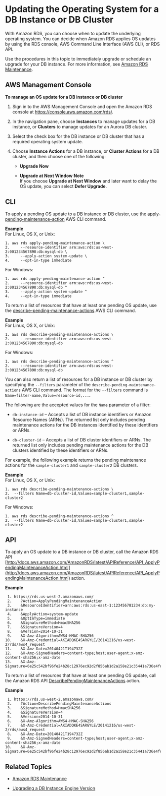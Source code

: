 # Updating the Operating System for a DB Instance or DB Cluster<a name="USER_UpgradeDBInstance.OSUpgrades"></a>

With Amazon RDS, you can choose when to update the underlying operating system\. You can decide when Amazon RDS applies OS updates by using the RDS console, AWS Command Line Interface \(AWS CLI\), or RDS API\. 

Use the procedures in this topic to immediately upgrade or schedule an upgrade for your DB instance\. For more information, see [Amazon RDS Maintenance](USER_UpgradeDBInstance.Maintenance.md)\. 

## AWS Management Console<a name="USER_UpgradeDBInstance.OSUpgrades.Console"></a>

**To manage an OS update for a DB instance or DB cluster**

1. Sign in to the AWS Management Console and open the Amazon RDS console at [https://console\.aws\.amazon\.com/rds/](https://console.aws.amazon.com/rds/)\.

1. In the navigation pane, choose **Instances** to manage updates for a DB instance, or **Clusters** to manage updates for an Aurora DB cluster\. 

1. Select the check box for the DB instance or DB cluster that has a required operating system update\. 

1. Choose **Instance Actions** for a DB instance, or **Cluster Actions** for a DB cluster, and then choose one of the following:

   + **Upgrade Now**

   + **Upgrade at Next Window**
**Note**  
If you choose **Upgrade at Next Window** and later want to delay the OS update, you can select **Defer Upgrade**\.

## CLI<a name="USER_UpgradeDBInstance.OSUpgrades.CLI"></a>

To apply a pending OS update to a DB instance or DB cluster, use the [apply\-pending\-maintenance\-action](http://docs.aws.amazon.com/cli/latest/reference/rds/apply-pending-maintenance-action.html) AWS CLI command\.

**Example**  
For Linux, OS X, or Unix:  

```
1. aws rds apply-pending-maintenance-action \
2.     --resource-identifier arn:aws:rds:us-west-2:001234567890:db:mysql-db \
3.     --apply-action system-update \
4.     --opt-in-type immediate
```
For Windows:  

```
1. aws rds apply-pending-maintenance-action ^
2.     --resource-identifier arn:aws:rds:us-west-2:001234567890:db:mysql-db ^
3.     --apply-action system-update ^
4.     --opt-in-type immediate
```

To return a list of resources that have at least one pending OS update, use the [describe\-pending\-maintenance\-actions](http://docs.aws.amazon.com/cli/latest/reference/rds/describe-pending-maintenance-actions.html) AWS CLI command\.

**Example**  
For Linux, OS X, or Unix:  

```
1. aws rds describe-pending-maintenance-actions \
2.     --resource-identifier arn:aws:rds:us-west-2:001234567890:db:mysql-db
```
For Windows:  

```
1. aws rds describe-pending-maintenance-actions ^
2.     --resource-identifier arn:aws:rds:us-west-2:001234567890:db:mysql-db
```

You can also return a list of resources for a DB instance or DB cluster by specifying the `--filters` parameter of the `describe-pending-maintenance-actions` AWS CLI command\. The format for the `--filters` command is `Name=filter-name,Value=resource-id,...`\.

The following are the accepted values for the `Name` parameter of a filter:

+ `db-instance-id` – Accepts a list of DB instance identifiers or Amazon Resource Names \(ARNs\)\. The returned list only includes pending maintenance actions for the DB instances identified by these identifiers or ARNs\.

+ `db-cluster-id` – Accepts a list of DB cluster identifiers or ARNs\. The returned list only includes pending maintenance actions for the DB clusters identified by these identifiers or ARNs\.

For example, the following example returns the pending maintenance actions for the `sample-cluster1` and `sample-cluster2` DB clusters\.

**Example**  
For Linux, OS X, or Unix:  

```
1. aws rds describe-pending-maintenance-actions \
2. 	--filters Name=db-cluster-id,Values=sample-cluster1,sample-cluster2
```
For Windows:  

```
1. aws rds describe-pending-maintenance-actions ^
2. 	--filters Name=db-cluster-id,Values=sample-cluster1,sample-cluster2
```

## API<a name="USER_UpgradeDBInstance.OSUpgrades.API"></a>

To apply an OS update to a DB instance or DB cluster, call the Amazon RDS API [http://docs.aws.amazon.com/AmazonRDS/latest/APIReference/API_ApplyPendingMaintenanceAction.html](http://docs.aws.amazon.com/AmazonRDS/latest/APIReference/API_ApplyPendingMaintenanceAction.html) action\.

**Example**  

```
 1. https://rds.us-west-2.amazonaws.com/
 2.    ?Action=ApplyPendingMaintenanceAction
 3.    &ResourceIdentifier=arn:aws:rds:us-east-1:123456781234:db:my-instance
 4.    &ApplyAction=system-update
 5.    &OptInType=immediate
 6.    &SignatureMethod=HmacSHA256
 7.    &SignatureVersion=4
 8.    &Version=2014-10-31
 9.    &X-Amz-Algorithm=AWS4-HMAC-SHA256
10.    &X-Amz-Credential=AKIADQKE4SARGYLE/20141216/us-west-2/rds/aws4_request
11.    &X-Amz-Date=20140421T194732Z
12.    &X-Amz-SignedHeaders=content-type;host;user-agent;x-amz-content-sha256;x-amz-date
13.    &X-Amz-Signature=6e25c542bf96fe24b28c12976ec92d2f856ab1d2a158e21c35441a736e4fde2b
```

To return a list of resources that have at least one pending OS update, call the Amazon RDS API [DescribePendingMaintenanceActions](http://docs.aws.amazon.com/AmazonRDS/latest/APIReference/API_DescribePendingMaintenanceActions.html) action\.

**Example**  

```
 1. https://rds.us-west-2.amazonaws.com/
 2.    ?Action=DescribePendingMaintenanceActions
 3.    &SignatureMethod=HmacSHA256
 4.    &SignatureVersion=4
 5.    &Version=2014-10-31
 6.    &X-Amz-Algorithm=AWS4-HMAC-SHA256
 7.    &X-Amz-Credential=AKIADQKE4SARGYLE/20141216/us-west-2/rds/aws4_request
 8.    &X-Amz-Date=20140421T194732Z
 9.    &X-Amz-SignedHeaders=content-type;host;user-agent;x-amz-content-sha256;x-amz-date
10.    &X-Amz-Signature=6e25c542bf96fe24b28c12976ec92d2f856ab1d2a158e21c35441a736e4fde2b
```

## Related Topics<a name="USER_UpgradeDBInstance.OSUpgrades.Related"></a>

+ [Amazon RDS Maintenance](USER_UpgradeDBInstance.Maintenance.md)

+ [Upgrading a DB Instance Engine Version](USER_UpgradeDBInstance.Upgrading.md)